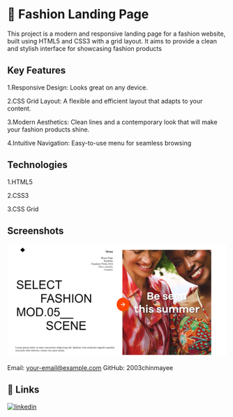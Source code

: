 
# 👜 Fashion Landing Page

This project is a modern and responsive landing page for a fashion website, built using HTML5 and CSS3 with a grid layout. It aims to provide a clean and stylish interface for showcasing fashion products




##  Key Features 

1.Responsive Design: Looks great on any device.

2.CSS Grid Layout: A flexible and efficient layout that adapts to your content.

3.Modern Aesthetics: Clean lines and a contemporary look that will make your fashion products shine.

4.Intuitive Navigation: Easy-to-use menu for seamless browsing

## Technologies 
1.HTML5

2.CSS3

3.CSS Grid



## Screenshots

![App Screenshot](https://github.com/2003chinmayee/Landing_Page1/blob/12af1937c7f2b7c9ba8c54951b69e4fbbbcbe5e2/Screenshot%202024-08-09%20141731.png)



Email: your-email@example.com
GitHub: 2003chinmayee


## 🔗 Links

[![linkedin](https://img.shields.io/badge/linkedin-0A66C2?style=for-the-badge&logo=linkedin&logoColor=white)](https://www.linkedin.com/in/chinmayee-patil-64a433269?utm_source=share&utm_campaign=share_via&utm_content=profile&utm_medium=android_app/)


